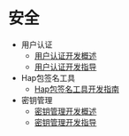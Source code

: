 # 安全

- 用户认证
  - [用户认证开发概述](userauth-overview.md)
  - [用户认证开发指导](userauth-guidelines.md)
- Hap包签名工具  
  - [Hap包签名工具开发指南](hapsigntool_guidelines.md)
- 密钥管理
  - [密钥管理开发概述](huks-overview.md)
  - [密钥管理开发指导](huks-guidelines.md)